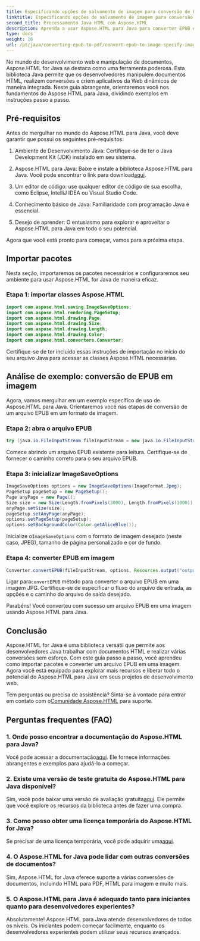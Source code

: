 ```yaml
---
title: Especificando opções de salvamento de imagem para conversão de EPUB em imagem
linktitle: Especificando opções de salvamento de imagem para conversão de EPUB em imagem
second_title: Processamento Java HTML com Aspose.HTML
description: Aprenda a usar Aspose.HTML para Java para converter EPUB em imagem e muito mais. Explore nosso guia passo a passo. #JavaDevelopment #WebDevelopment #DocumentConversion
type: docs
weight: 16
url: /pt/java/converting-epub-to-pdf/convert-epub-to-image-specify-image-save-options/
---
```


No mundo do desenvolvimento web e manipulação de documentos, Aspose.HTML for Java se destaca como uma ferramenta poderosa. Esta biblioteca Java permite que os desenvolvedores manipulem documentos HTML, realizem conversões e criem aplicativos da Web dinâmicos de maneira integrada. Neste guia abrangente, orientaremos você nos fundamentos do Aspose.HTML para Java, dividindo exemplos em instruções passo a passo.

## Pré-requisitos

Antes de mergulhar no mundo do Aspose.HTML para Java, você deve garantir que possui os seguintes pré-requisitos:

1. Ambiente de Desenvolvimento Java: Certifique-se de ter o Java Development Kit (JDK) instalado em seu sistema.

2. Aspose.HTML para Java: Baixe e instale a biblioteca Aspose.HTML para Java. Você pode encontrar o link para download[aqui](https://releases.aspose.com/html/java/).

3. Um editor de código: use qualquer editor de código de sua escolha, como Eclipse, IntelliJ IDEA ou Visual Studio Code.

4. Conhecimento básico de Java: Familiaridade com programação Java é essencial.

5. Desejo de aprender: O entusiasmo para explorar e aproveitar o Aspose.HTML para Java em todo o seu potencial.

Agora que você está pronto para começar, vamos para a próxima etapa.

## Importar pacotes

Nesta seção, importaremos os pacotes necessários e configuraremos seu ambiente para usar Aspose.HTML for Java de maneira eficaz. 

### Etapa 1: importar classes Aspose.HTML

```java
import com.aspose.html.saving.ImageSaveOptions;
import com.aspose.html.rendering.PageSetup;
import com.aspose.html.drawing.Page;
import com.aspose.html.drawing.Size;
import com.aspose.html.drawing.Length;
import com.aspose.html.drawing.Color;
import com.aspose.html.converters.Converter;
```

Certifique-se de ter incluído essas instruções de importação no início do seu arquivo Java para acessar as classes Aspose.HTML necessárias.

## Análise de exemplo: conversão de EPUB em imagem

Agora, vamos mergulhar em um exemplo específico de uso de Aspose.HTML para Java. Orientaremos você nas etapas de conversão de um arquivo EPUB em um formato de imagem.

### Etapa 2: abra o arquivo EPUB

```java
try (java.io.FileInputStream fileInputStream = new java.io.FileInputStream(Resources.input("input.epub"))) {
```

Comece abrindo um arquivo EPUB existente para leitura. Certifique-se de fornecer o caminho correto para o seu arquivo EPUB.

### Etapa 3: inicializar ImageSaveOptions

```java
ImageSaveOptions options = new ImageSaveOptions(ImageFormat.Jpeg);
PageSetup pageSetup = new PageSetup();
Page anyPage = new Page();
Size size = new Size(Length.fromPixels(3000), Length.fromPixels(1000));
anyPage.setSize(size);
pageSetup.setAnyPage(anyPage);
options.setPageSetup(pageSetup);
options.setBackgroundColor(Color.getAliceBlue());
```

 Inicialize o`ImageSaveOptions` com o formato de imagem desejado (neste caso, JPEG), tamanho de página personalizado e cor de fundo.

### Etapa 4: converter EPUB em imagem

```java
Converter.convertEPUB(fileInputStream, options, Resources.output("output.jpg"));
```

 Ligar para`convertEPUB` método para converter o arquivo EPUB em uma imagem JPG. Certifique-se de especificar o fluxo do arquivo de entrada, as opções e o caminho do arquivo de saída desejado.

Parabéns! Você converteu com sucesso um arquivo EPUB em uma imagem usando Aspose.HTML para Java.

## Conclusão

Aspose.HTML for Java é uma biblioteca versátil que permite aos desenvolvedores Java trabalhar com documentos HTML e realizar várias conversões sem esforço. Com este guia passo a passo, você aprendeu como importar pacotes e converter um arquivo EPUB em uma imagem. Agora você está equipado para explorar mais recursos e liberar todo o potencial do Aspose.HTML para Java em seus projetos de desenvolvimento web.

 Tem perguntas ou precisa de assistência? Sinta-se à vontade para entrar em contato com o[Comunidade Aspose.HTML](https://forum.aspose.com/) para suporte.

## Perguntas frequentes (FAQ)

### 1. Onde posso encontrar a documentação do Aspose.HTML para Java?

 Você pode acessar a documentação[aqui](https://reference.aspose.com/html/java/). Ele fornece informações abrangentes e exemplos para ajudá-lo a começar.

### 2. Existe uma versão de teste gratuita do Aspose.HTML para Java disponível?

 Sim, você pode baixar uma versão de avaliação gratuita[aqui](https://releases.aspose.com/). Ele permite que você explore os recursos da biblioteca antes de fazer uma compra.

### 3. Como posso obter uma licença temporária do Aspose.HTML for Java?

 Se precisar de uma licença temporária, você pode adquirir uma[aqui](https://purchase.aspose.com/temporary-license/).

### 4. O Aspose.HTML for Java pode lidar com outras conversões de documentos?

Sim, Aspose.HTML for Java oferece suporte a várias conversões de documentos, incluindo HTML para PDF, HTML para imagem e muito mais.

### 5. O Aspose.HTML para Java é adequado tanto para iniciantes quanto para desenvolvedores experientes?

Absolutamente! Aspose.HTML para Java atende desenvolvedores de todos os níveis. Os iniciantes podem começar facilmente, enquanto os desenvolvedores experientes podem utilizar seus recursos avançados.